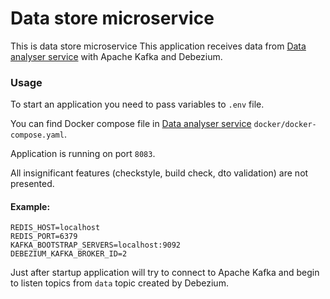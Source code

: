 # Data store microservice

This is data store microservice
This application receives data
from [Data analyser service](https://github.com/VladMarmuz/data-analyzer-microservice)
with Apache Kafka and Debezium.

### Usage

To start an application you need to pass variables to `.env` file.

You can find Docker compose file
in [Data analyser service](https://github.com/VladMarmuz/data-analyzer-microservice) `docker/docker-compose.yaml`.

Application is running on port `8083`.

All insignificant features (checkstyle, build check, dto validation) are not
presented.

#### Example:

```agsl
REDIS_HOST=localhost
REDIS_PORT=6379
KAFKA_BOOTSTRAP_SERVERS=localhost:9092
DEBEZIUM_KAFKA_BROKER_ID=2
```

Just after startup application will try to connect to Apache Kafka and begin to
listen topics from `data` topic created by Debezium.
